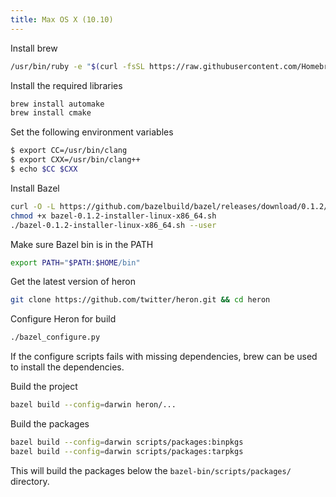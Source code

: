 ```yaml
---
title: Max OS X (10.10)
---
```


Install brew

```bash
/usr/bin/ruby -e "$(curl -fsSL https://raw.githubusercontent.com/Homebrew/install/master/install)"
```

Install the required libraries

```bash
brew install automake
brew install cmake
```

Set the following environment variables

```bash
$ export CC=/usr/bin/clang
$ export CXX=/usr/bin/clang++
$ echo $CC $CXX
```

Install Bazel

```bash
curl -O -L https://github.com/bazelbuild/bazel/releases/download/0.1.2/bazel-0.1.2-installer-darwin-x86_64.sh
chmod +x bazel-0.1.2-installer-linux-x86_64.sh
./bazel-0.1.2-installer-linux-x86_64.sh --user
```

Make sure Bazel bin is in the PATH

```bash
export PATH="$PATH:$HOME/bin"
```

Get the latest version of heron

```bash
git clone https://github.com/twitter/heron.git && cd heron
```

Configure Heron for build

```bash
./bazel_configure.py
```

If the configure scripts fails with missing dependencies, 
brew can be used to install the dependencies.

Build the project

```bash
bazel build --config=darwin heron/...  
```

Build the packages

```bash
bazel build --config=darwin scripts/packages:binpkgs  
bazel build --config=darwin scripts/packages:tarpkgs  
```

This will build the packages below the `bazel-bin/scripts/packages/` directory. 





